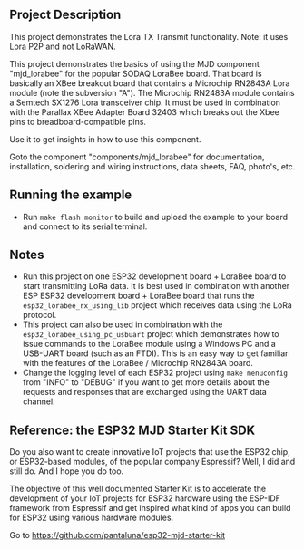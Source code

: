 ## Project Description
This project demonstrates the Lora TX Transmit functionality. Note: it uses Lora P2P and not LoRaWAN.

This project demonstrates the basics of using the MJD component "mjd_lorabee" for the popular SODAQ LoraBee board. That board is basically an XBee breakout board that contains a Microchip RN2843A Lora module (note the subversion "A"). The Microchip RN2483A module contains a Semtech SX1276 Lora transceiver chip. It must be used in combination with the Parallax XBee Adapter Board 32403 which breaks out the Xbee pins to breadboard-compatible pins.

Use it to get insights in how to use this component.

Goto the component "components/mjd_lorabee" for documentation, installation, soldering and wiring instructions, data sheets, FAQ, photo's, etc.

## Running the example
- Run `make flash monitor` to build and upload the example to your board and connect to its serial terminal.

## Notes
- Run this project on one ESP32 development board + LoraBee board to start transmitting LoRa data. It is best used in combination with another ESP ESP32 development board + LoraBee board that runs the `esp32_lorabee_rx_using_lib` project which receives data using the LoRa protocol.
- This project can also be used in combination with the `esp32_lorabee_using_pc_usbuart` project which demonstrates how to issue commands to the LoraBee module using a Windows PC and a USB-UART board (such as an FTDI). This is an easy way to get familiar with the features of the LoraBee / Microchip RN2843A board.
- Change the logging level of each ESP32 project using `make menuconfig` from "INFO" to "DEBUG" if you want to get more details about the requests and responses that are exchanged using the UART data channel.



## Reference: the ESP32 MJD Starter Kit SDK

Do you also want to create innovative IoT projects that use the ESP32 chip, or ESP32-based modules, of the popular company Espressif? Well, I did and still do. And I hope you do too.

The objective of this well documented Starter Kit is to accelerate the development of your IoT projects for ESP32 hardware using the ESP-IDF framework from Espressif and get inspired what kind of apps you can build for ESP32 using various hardware modules.

Go to https://github.com/pantaluna/esp32-mjd-starter-kit

